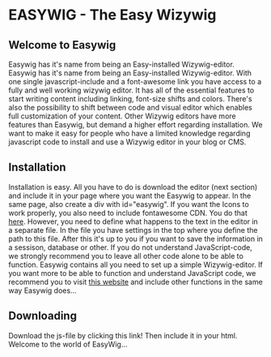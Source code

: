 EASYWIG - The Easy Wizywig
==========================
Welcome to Easywig
------------------
Easywig has it's name from being an Easy-installed Wizywig-editor. Easywig has it's name from being an Easy-installed Wizywig-editor. With one single javascript-include and a font-awesome link you have access to a fully and well working wizywig editor.
It has all of the essential features to start writing content including linking, font-size shifts and colors. There's also the possibility to shift between code and visual editor which enables full customization of your content.
Other Wizywig editors have more features than Easywig, but demand a higher effort regarding installation. We want to make it easy for people who have a limited knowledge regarding javascript code to install and use a Wizywig editor in your blog or CMS.

Installation
------------
Installation is easy. All you have to do is download the editor (next section) and include it in your page where you want the Easywig to appear. In the same page, also create a div with id="easywig". If you want the Icons to work properly, you also need to include fontawesome CDN. You do that [here](https://fortawesome.github.io/Font-Awesome/get-started/).
However, you need to define what happens to the text in the editor in a separate file. In the file you have settings in the top where you define the path to this file. After this it's up to you if you want to save the information in a sessison, database or other.
If you do not understand JavaScript-code, we strongly recommend you to leave all other code alone to be able to function. Easywig contains all you need to set up a simple Wizywig-editor. If you want more to be able to function and understand JavaScript code, we recommend you to visit [this website](https://developer.mozilla.org/en-US/docs/Web/API/Document/execCommand) and include other functions in the same way Easywig does...

Downloading
-----------
Download the js-file by clicking this link! Then include it in your html. Welcome to the world of EasyWig...
